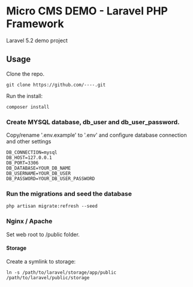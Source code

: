 # Micro CMS DEMO - Laravel PHP Framework

Laravel 5.2 demo project

## Usage

Clone the repo. 

```
git clone https://github.com/----.git
```

Run the install: 
```
composer install
```

### Create MYSQL database, db_user and db_user_password.

Copy/rename '.env.example' to '.env' and configure database connection and other settings

```
DB_CONNECTION=mysql
DB_HOST=127.0.0.1
DB_PORT=3306
DB_DATABASE=YOUR_DB_NAME
DB_USERNAME=YOUR_DB_USER
DB_PASSWORD=YOUR_DB_USER_PASSWORD
```

### Run the migrations and seed the database

```
php artisan migrate:refresh --seed
```

### Nginx / Apache
Set web root to /public folder.

#### Storage
Create a symlink to storage:

```
ln -s /path/to/laravel/storage/app/public /path/to/laravel/public/storage
```
